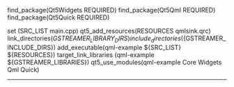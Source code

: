 find_package(Qt5Widgets REQUIRED)
find_package(Qt5Qml REQUIRED)
find_package(Qt5Quick REQUIRED)

set (SRC_LIST main.cpp)
qt5_add_resources(RESOURCES qmlsink.qrc)
link_directories(${GSTREAMER_LIBRARY_DIRS})
include_directories (${GSTREAMER_INCLUDE_DIRS})
add_executable(qml-example ${SRC_LIST} ${RESOURCES})
target_link_libraries (qml-example ${GSTREAMER_LIBRARIES})
qt5_use_modules(qml-example Core Widgets Qml Quick)


---

